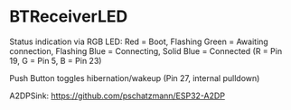 # BTReceiverLED

Status indication via RGB LED:
Red = Boot, Flashing Green = Awaiting connection, Flashing Blue = Connecting, Solid Blue = Connected
(R = Pin 19, G = Pin 5, B = Pin 23)

Push Button toggles hibernation/wakeup
(Pin 27, internal pulldown)


A2DPSink:
https://github.com/pschatzmann/ESP32-A2DP

